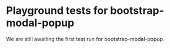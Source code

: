 # Playground tests for bootstrap-modal-popup
We are still awaiting the first test run for bootstrap-modal-popup.
